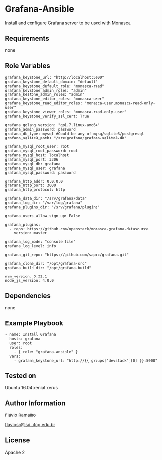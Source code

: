 Grafana-Ansible
===============

Install and configure Grafana server to be used with Monasca.

Requirements
------------

none

Role Variables
--------------

    grafana_keystone_url: "http://localhost:5000"
    grafana_keystone_default_domain: "default"
    grafana_keystone_default_role: "monasca-read"
    grafana_keystone_admin_roles: "admin"
    grafana_kestone_admin_roles: "admin"
    grafana_keystone_editor_roles: "monasca-user"
    grafana_keystone_read_editor_roles: "monasca-user,monasca-read-only-user"
    grafana_keystone_viewer_roles: "monasca-read-only-user"
    grafana_keystone_verify_ssl_cert: True
    
    grafana_golang_version: "go1.7.linux-amd64"
    grafana_admin_password: password
    grafana_db_type: mysql #Could be any of mysq/sqlite3/postgresql
    grafana_sqlite3_path: "/src/grafana/grafana.sqlite3.db"
    
    grafana_mysql_root_user: root
    grafana_mysql_root_password: root
    grafana_mysql_host: localhost
    grafana_mysql_port: 3306
    grafana_mysql_db: grafana
    grafana_mysql_user: grafana
    grafana_mysql_password: password
    
    grafana_http_addr: 0.0.0.0
    grafana_http_port: 3000
    grafana_http_protocol: http
    
    grafana_data_dir: "/srv/grafana/data"
    grafana_log_dir: "/var/log/grafana"
    grafana_plugins_dir: "/srv/grafana/plugins"
    
    grafana_users_allow_sign_up: False
    
    grafana_plugins:
      - repo: https://github.com/openstack/monasca-grafana-datasource
        version: master
    
    grafana_log_mode: "console file"
    grafana_log_level: info
    
    grafana_git_repo: "https://github.com/sapcc/grafana.git"
     
    grafana_clone_dir: "/opt/grafana-src"
    grafana_build_dir: "/opt/grafana-build"
    
    nvm_version: 0.32.1
    node_js_version: 4.0.0

Dependencies
------------

none

Example Playbook
----------------

    - name: Install Grafana
      hosts: grafana
      user: root
      roles:
        - { role: "grafana-ansible" }
      vars:
        - grafana_keystone_url: "http://{{ groups['devstack'][0] }}:5000"

Tested on
---------

Ubuntu 16.04 xenial xerus

Author Information
------------------
Flávio Ramalho

flaviosr@lsd.ufcg.edu.br

License
-------
Apache 2
